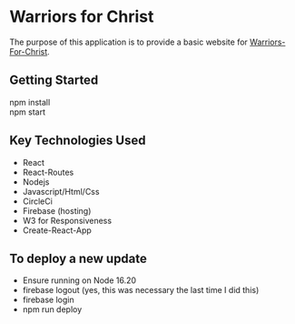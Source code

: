 <h1>Warriors for Christ</h1>
<p>
    The purpose of this application is to provide a basic website for <a href="http://www.warriors-for-christ.com">Warriors-For-Christ</a>.
</P>

<h2>Getting Started</h2>
npm install<br/>
npm start

<h2>Key Technologies Used</h2>
<ul>
    <li>React</li>
    <li>React-Routes</li>
    <li>Nodejs</li>
    <li>Javascript/Html/Css</li>
    <li>CircleCi</li>
    <li>Firebase (hosting)</li>
    <li>W3 for Responsiveness</li>
    <li>Create-React-App</li>
</ul>

## To deploy a new update
* Ensure running on Node 16.20
* firebase logout (yes, this was necessary the last time I did this)
* firebase login
* npm run deploy

